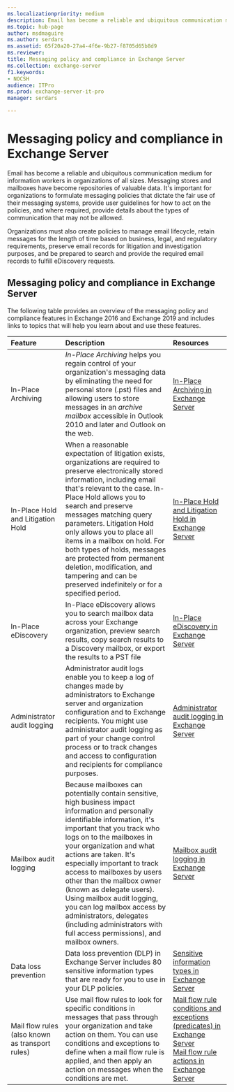 ```yaml
---
ms.localizationpriority: medium
description: Email has become a reliable and ubiquitous communication medium for information workers in organizations of all sizes. Messaging stores and mailboxes have become repositories of valuable data. It's important for organizations to formulate messaging policies that dictate the fair use of their messaging systems, provide user guidelines for how to act on the policies, and where required, provide details about the types of communication that may not be allowed.
ms.topic: hub-page
author: msdmaguire
ms.author: serdars
ms.assetid: 65f20a20-27a4-4f6e-9b27-f8705d65b8d9
ms.reviewer: 
title: Messaging policy and compliance in Exchange Server
ms.collection: exchange-server
f1.keywords:
- NOCSH
audience: ITPro
ms.prod: exchange-server-it-pro
manager: serdars

---
```


# Messaging policy and compliance in Exchange Server

Email has become a reliable and ubiquitous communication medium for information workers in organizations of all sizes. Messaging stores and mailboxes have become repositories of valuable data. It's important for organizations to formulate messaging policies that dictate the fair use of their messaging systems, provide user guidelines for how to act on the policies, and where required, provide details about the types of communication that may not be allowed.

Organizations must also create policies to manage email lifecycle, retain messages for the length of time based on business, legal, and regulatory requirements, preserve email records for litigation and investigation purposes, and be prepared to search and provide the required email records to fulfill eDiscovery requests.

## Messaging policy and compliance in Exchange Server

The following table provides an overview of the messaging policy and compliance features in Exchange 2016 and Exchange 2019 and includes links to topics that will help you learn about and use these features.

|**Feature**|**Description**|**Resources**|
|:-----|:-----|:-----|
|In-Place Archiving| *In-Place Archiving* helps you regain control of your organization's messaging data by eliminating the need for personal store (.pst) files and allowing users to store messages in an *archive mailbox* accessible in Outlook 2010 and later and Outlook on the web.|[In-Place Archiving in Exchange Server](in-place-archiving/in-place-archiving.md)|
|In-Place Hold and Litigation Hold|When a reasonable expectation of litigation exists, organizations are required to preserve electronically stored information, including email that's relevant to the case. In-Place Hold allows you to search and preserve messages matching query parameters. Litigation Hold only allows you to place all items in a mailbox on hold. For both types of holds, messages are protected from permanent deletion, modification, and tampering and can be preserved indefinitely or for a specified period.|[In-Place Hold and Litigation Hold in Exchange Server](holds/holds.md)|
|In-Place eDiscovery|In-Place eDiscovery allows you to search mailbox data across your Exchange organization, preview search results, copy search results to a Discovery mailbox, or export the results to a PST file|[In-Place eDiscovery in Exchange Server](ediscovery/ediscovery.md)|
|Administrator audit logging|Administrator audit logs enable you to keep a log of changes made by administrators to Exchange server and organization configuration and to Exchange recipients. You might use administrator audit logging as part of your change control process or to track changes and access to configuration and recipients for compliance purposes.|[Administrator audit logging in Exchange Server](admin-audit-logging/admin-audit-logging.md)|
|Mailbox audit logging|Because mailboxes can potentially contain sensitive, high business impact information and personally identifiable information, it's important that you track who logs on to the mailboxes in your organization and what actions are taken. It's especially important to track access to mailboxes by users other than the mailbox owner (known as delegate users). Using mailbox audit logging, you can log mailbox access by administrators, delegates (including administrators with full access permissions), and mailbox owners.|[Mailbox audit logging in Exchange Server](mailbox-audit-logging/mailbox-audit-logging.md)|
|Data loss prevention|Data loss prevention (DLP) in Exchange Server includes 80 sensitive information types that are ready for you to use in your DLP policies.|[Sensitive information types in Exchange Server](data-loss-prevention/sensitive-information-types.md)|
|Mail flow rules (also known as transport rules)|Use mail flow rules to look for specific conditions in messages that pass through your organization and take action on them. You can use conditions and exceptions to define when a mail flow rule is applied, and then apply an action on messages when the conditions are met.|[Mail flow rule conditions and exceptions (predicates) in Exchange Server](mail-flow-rules/conditions-and-exceptions.md) <br/> [Mail flow rule actions in Exchange Server](mail-flow-rules/actions.md)|

